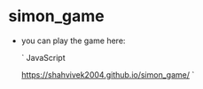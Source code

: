 # simon_game

* you can play the game here:
  
   ` JavaScript
  
     https://shahvivek2004.github.io/simon_game/
   `
